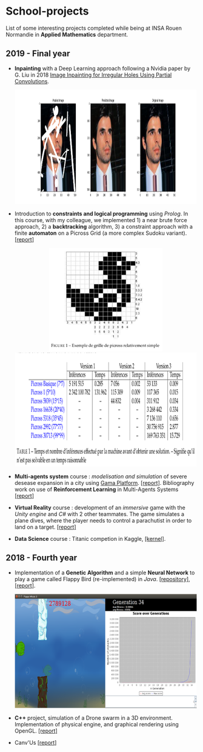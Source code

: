 # School-projects

List of some interesting projects completed while being at INSA Rouen Normandie in **Applied Mathematics** department.

## 2019 - Final year

* **Inpainting** with a Deep Learning approach following a Nvidia paper by G. Liu in 2018 [
Image Inpainting for Irregular Holes Using Partial Convolutions](https://arxiv.org/abs/1804.07723). <br> <p align="center"> <img src="/Final-year/Inpainting/res.png" height="300" /> </p>

* Introduction to **constraints and logical programming** using *Prolog*. In this course, with my colleague, we implemented 1) a near brute force approach, 2) a **backtracking** algorithm, 3) a constraint approach with a finite **automaton** on a Picross Grid (a more complex Sudoku variant). [[report]](https://github.com/SimonDele/School-projects/Final-year/Picross/Projet_Picross.pdf) <br> <p align="center"> <img src="/Final-year/Picross/images/picross_simple.png" width="300"/> <img src="/Final-year/Picross/images/table_resultats.png" height="300" /> </p>

* **Multi-agents system** course : *modelisation and simulation* of severe desease expansion in a city using [Gama Platform](https://gama-platform.github.io/). [[report]](https://github.com/SimonDele/School-projects/Final-year/SMA_TP_GAML.pdf). Bibliography work on use of **Reinforcement Learning** in Multi-Agents Systems [[report]](/Final-year/Multi_Agents_System/SMA_Reinforcement_Learning_Rapport_Bibliographique.pdf)

* **Virtual Reality** course : development of an *immersive* game with the *Unity engine* and *C#* with 2 other teammates. The game simulates a plane dives, where the player needs to control a parachutist in order to land on a target. [[report]](/Fourth-year/RV_Rapport.pdf)

* **Data Science** course : Titanic competion in Kaggle, [[kernel]](https://www.kaggle.com/sdelecourt/randomforest-grid-search-fine-tuning-cv). 

## 2018 - Fourth year

* Implementation of a **Genetic Algorithm** and a simple **Neural Network** to play a game called Flappy Bird (re-implemented) in *Java*. [[repository]](https://github.com/SimonDele/Flappy-Bird-proj-sem), [[report]](/Fourth-year/Flappy_Bird_IA.pdf). <br> <p align="center"> <img src="/Fourth-year/Flappy_Whale/flappy_whale.png" height="300"/> </p>
  

* **C++** project, simulation of a Drone swarm in a 3D environment. Implementation of physical engine, and graphical rendering using OpenGL.  [[report]](https://github.com/SimonDele/School-projects/Fourth-year/Rapport_C%2B%2B.pdf)

* Canv'Us [[report]](https://github.com/SimonDele/School-projects/Fourth-year/Toile_Collaborative.pdf)

